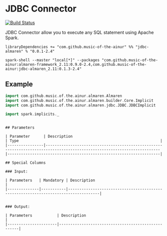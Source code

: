 # JDBC Connector

[![Build Status](https://travis-ci.com/modakanalytics/jdbc.almaren.svg?token=TEB3zRDqVUuChez9334q&branch=master)](https://travis-ci.com/modakanalytics/jdbc.almaren)

JDBC Connector allow you to execute any SQL statement using Apache Spark.

```
libraryDependencies += "com.github.music-of-the-ainur" %% "jdbc-almaren" % "0.0.1-2.4"
```

```
spark-shell --master "local[*]" --packages "com.github.music-of-the-ainur:almaren-framework_2.11:0.9.0-2.4,com.github.music-of-the-ainur:jdbc-almaren_2.11:0.1.3-2.4"
```

## Example

```scala
import com.github.music.of.the.ainur.almaren.Almaren
import com.github.music.of.the.ainur.almaren.builder.Core.Implicit
import com.github.music.of.the.ainur.almaren.jdbc.JDBC.JDBCImplicit

import spark.implicits._

```

```

## Parameters

| Parameter      | Description                                                                                                             | Type                                                               |
|----------------|-------------------------------------------------------------------------------------------------------------------------|--------------------------------------------------------------------|

## Special Columns

### Input:

| Parameters   | Mandatory | Description                                                                        |
|--------------|-----------|------------------------------------------------------------------------------------|


### Output:

| Parameters           | Description                                        |
|----------------------|----------------------------------------------------|
